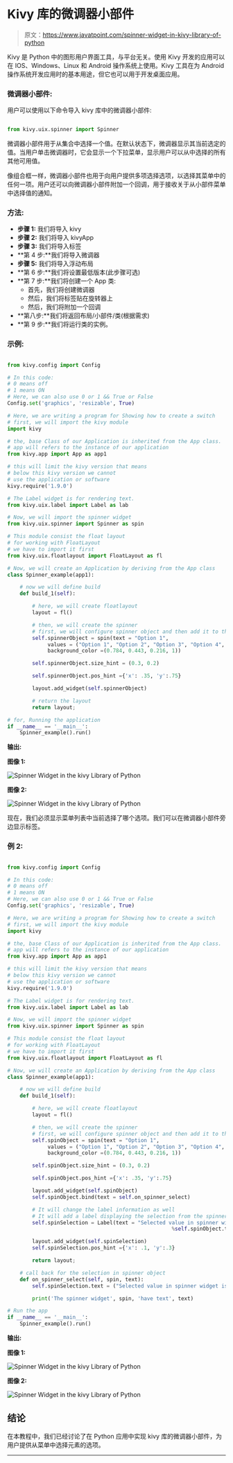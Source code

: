 # Kivy 库的微调器小部件

> 原文：<https://www.javatpoint.com/spinner-widget-in-kivy-library-of-python>

Kivy 是 Python 中的图形用户界面工具，与平台无关。使用 Kivy 开发的应用可以在 IOS、Windows、Linux 和 Android 操作系统上使用。Kivy 工具在为 Android 操作系统开发应用时的基本用途，但它也可以用于开发桌面应用。

### 微调器小部件:

用户可以使用以下命令导入 kivy 库中的微调器小部件:

```py

from kivy.uix.spinner import Spinner

```

微调器小部件用于从集合中选择一个值。在默认状态下，微调器显示其当前选定的值。当用户单击微调器时，它会显示一个下拉菜单，显示用户可以从中选择的所有其他可用值。

像组合框一样，微调器小部件也用于向用户提供多项选择选项，以选择其菜单中的任何一项。用户还可以向微调器小部件附加一个回调，用于接收关于从小部件菜单中选择值的通知。

### 方法:

*   **步骤 1:** 我们将导入 kivy
*   **步骤 2:** 我们将导入 kivyApp
*   **步骤 3:** 我们将导入标签
*   **第 4 步:**我们将导入微调器
*   **步骤 5:** 我们将导入浮动布局
*   **第 6 步:**我们将设置最低版本(此步骤可选)
*   **第 7 步:**我们将创建一个 App 类:
    *   首先，我们将创建微调器
    *   然后，我们将标签贴在旋转器上
    *   然后，我们将附加一个回调
*   **第八步:**我们将返回布局/小部件/类(根据需求)
*   **第 9 步:**我们将运行类的实例。

### 示例:

```py

from kivy.config import Config

# In this code:
# 0 means off 
# 1 means ON 
# Here, we can also use 0 or 1 && True or False
Config.set('graphics', 'resizable', True)

# Here, we are writing a program for Showing how to create a switch
# first, we will import the kivy module   
import kivy 

# the, base Class of our Application is inherited from the App class.   
# app will refers to the instance of our application  
from kivy.app import App as app1

# this will limit the kivy version that means 
# below this kivy version we cannot 
# use the application or software 
kivy.require('1.9.0')

# The Label widget is for rendering text. 
from kivy.uix.label import Label as lab

# Now, we will import the spinner widget
from kivy.uix.spinner import Spinner as spin

# This module consist the float layout 
# for working with FloatLayout 
# we have to import it first 
from kivy.uix.floatlayout import FloatLayout as fl

# Now, we will create an Application by deriving from the App class
class Spinner_example(app1):

    # now we will define build 
    def build_1(self):

        # here, we will create floatlayout
        layout = fl()

        # then, we will create the spinner
        # first, we will configure spinner object and then add it to the layout
        self.spinnerObject = spin(text = "Option 1",
             values = ("Option 1", "Option 2", "Option 3", "Option 4", "Option 5", "Option 6"),
             background_color =(0.784, 0.443, 0.216, 1)) 

        self.spinnerObject.size_hint = (0.3, 0.2)

        self.spinnerObject.pos_hint ={'x': .35, 'y':.75}

        layout.add_widget(self.spinnerObject)

        # return the layout
        return layout;

# for, Running the application
if __name__ == '__main__':
    Spinner_example().run()      

```

**输出:**

**图像 1:**

![Spinner Widget in the kivy Library of Python](img/eb7787bb86c10a1d9aff43b38776ffeb.png)

**图像 2:**

![Spinner Widget in the kivy Library of Python](img/81c70ab28a504db4dcb7a87bc865f756.png)

现在，我们必须显示菜单列表中当前选择了哪个选项。我们可以在微调器小部件旁边显示标签。

### 例 2:

```py

from kivy.config import Config

# In this code:
# 0 means off 
# 1 means ON 
# Here, we can also use 0 or 1 && True or False
Config.set('graphics', 'resizable', True)

# Here, we are writing a program for Showing how to create a switch
# first, we will import the kivy module   
import kivy 

# the, base Class of our Application is inherited from the App class.   
# app will refers to the instance of our application  
from kivy.app import App as app1

# this will limit the kivy version that means 
# below this kivy version we cannot 
# use the application or software 
kivy.require('1.9.0')

# The Label widget is for rendering text. 
from kivy.uix.label import Label as lab

# Now, we will import the spinner widget
from kivy.uix.spinner import Spinner as spin

# This module consist the float layout 
# for working with FloatLayout 
# we have to import it first 
from kivy.uix.floatlayout import FloatLayout as fl

# Now, we will create an Application by deriving from the App class
class Spinner_example(app1):

    # now we will define build 
    def build_1(self):

        # here, we will create floatlayout
        layout = fl()

        # then, we will create the spinner
        # first, we will configure spinner object and then add it to the layout
        self.spinObject = spin(text = "Option 1",
             values = ("Option 1", "Option 2", "Option 3", "Option 4", "Option 5", "Option 6"),
             background_color =(0.784, 0.443, 0.216, 1)) 

        self.spinObject.size_hint = (0.3, 0.2)

        self.spinObject.pos_hint ={'x': .35, 'y':.75}

        layout.add_widget(self.spinObject)
        self.spinObject.bind(text = self.on_spinner_select)

        # It will change the label information as well
        # It will add a label displaying the selection from the spinner
        self.spinSelection = Label(text = "Selected value in spinner widegt is: %s" 
                                                     %self.spinObject.text)

        layout.add_widget(self.spinSelection)
        self.spinSelection.pos_hint ={'x': .1, 'y':.3}

        return layout;

    # call back for the selection in spinner object
    def on_spinner_select(self, spin, text):
        self.spinSelection.text = ("Selected value in spinner widget is: %s" %self.spinObject.text)

        print('The spinner widget', spin, 'have text', text)

# Run the app
if __name__ == '__main__':
    Spinner_example().run()

```

**输出:**

**图像 1:**

![Spinner Widget in the kivy Library of Python](img/c9ace2a2ca42fd9d119c29a3d8d7d745.png)

**图像 2:**

![Spinner Widget in the kivy Library of Python](img/133f5d1f2ba1bfdde499f58ff7d30f28.png)

## 结论

在本教程中，我们已经讨论了在 Python 应用中实现 kivy 库的微调器小部件，为用户提供从菜单中选择元素的选项。

* * *